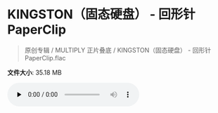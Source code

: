 # KINGSTON（固态硬盘） - 回形针PaperClip

> 原创专辑 / MULTIPLY 正片叠底 / KINGSTON（固态硬盘） - 回形针PaperClip.flac

**文件大小**: 35.18 MB

<audio preload="none" controls><source src="https://file.hsyhx.top/archive/原创专辑/MULTIPLY_正片叠底/KINGSTON（固态硬盘） - 回形针PaperClip.flac" type="audio/mpeg">您的浏览器不支持此音频格式</audio>